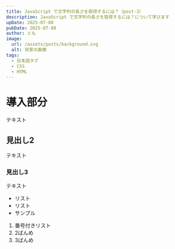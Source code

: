```yaml
---
title: JavaScript で文字列の長さを取得するには？（post-3）
description: JavaScript で文字列の長さを取得するには？について学びます
upDate: 2025-07-08
pubDate: 2025-07-08
author: とも
image:
  url: /assets/posts/background.svg
  alt: 背景の画像
tags:
  - 日本語タグ
  - CSS
  - HTML
---
```


# 導入部分

テキスト

## 見出し2

テキスト

### 見出し3

テキスト

- リスト
- リスト
- サンプル

1. 番号付きリスト
2. 2ばんめ
3. 3ばんめ